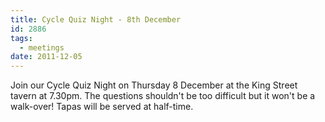 ```yaml
---
title: Cycle Quiz Night - 8th December
id: 2886
tags:
  - meetings
date: 2011-12-05
---
```


Join our Cycle Quiz Night on Thursday 8 December at the King Street tavern at 7.30pm. The questions shouldn't be too difficult but it won't be a walk-over! Tapas will be served at half-time.
